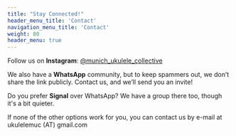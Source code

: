 ```yaml
---
title: "Stay Connected!"
header_menu_title: 'Contact'
navigation_menu_title: 'Contact'
weight: 80
header_menu: true
---
```

Follow us on **Instagram**: [@munich_ukulele_collective](https://www.instagram.com/munich_ukulele_collective/)

We also have a **WhatsApp** community, but to keep spammers out, we don’t share the link publicly. Contact us, and we’ll send you an invite!

Do you prefer **Signal** over WhatsApp? We have a group there too, though it's a bit quieter.

If none of the other options work for you, you can contact us by e-mail at ukulelemuc (AT) gmail.com
